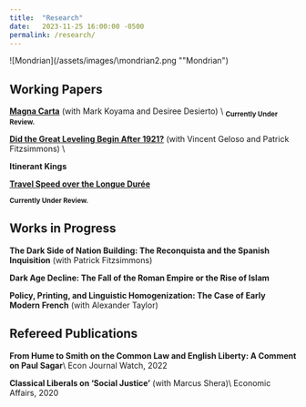 ```yaml
---
title:  "Research"
date:   2023-11-25 16:00:00 -0500
permalink: /research/
---
```


![Mondrian](/assets/images/\mondrian2.png ""Mondrian")

## Working Papers

**[Magna Carta](https://papers.ssrn.com/sol3/papers.cfm?abstract_id=4503918)**
(with Mark Koyama and Desiree Desierto) \\
<sub>**Currently Under Review.**

**[Did the Great Leveling Begin After 1921?](https://papers.ssrn.com/sol3/papers.cfm?abstract_id=4579359)** (with Vincent Geloso and Patrick Fitzsimmons) \\

**Itinerant Kings**

**[Travel Speed over the Longue Durée](https://papers.ssrn.com/sol3/papers.cfm?abstract_id=4635304)**

<sub>**Currently Under Review.**

## Works in Progress

**The Dark Side of Nation Building: The Reconquista and the Spanish Inquisition** (with Patrick Fitzsimmons)

**Dark Age Decline: The Fall of the Roman Empire or the Rise of Islam**

**Policy, Printing, and Linguistic Homogenization: The Case of Early Modern French**
(with Alexander Taylor)

## Refereed Publications

**From Hume to Smith on the Common Law and English Liberty: A Comment on Paul Sagar**\\
Econ Journal Watch, 2022

**Classical Liberals on ‘Social Justice’** (with Marcus Shera)\\
Economic Affairs, 2020
